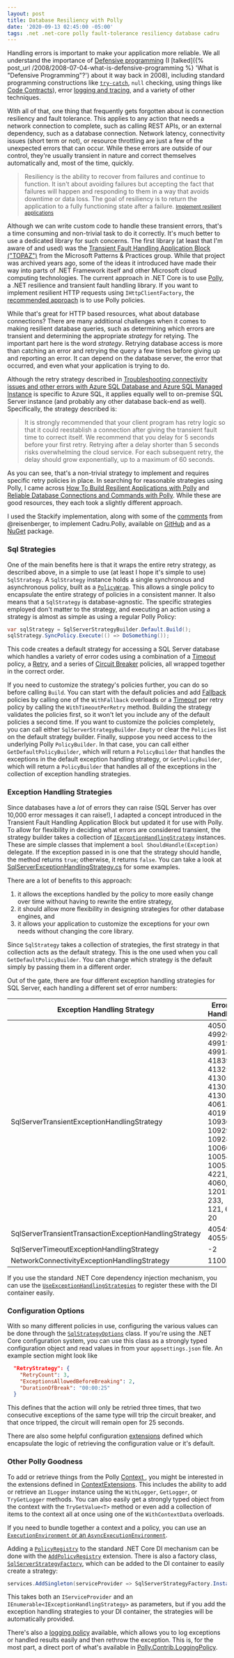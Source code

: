 ```yaml
---
layout: post
title: Database Resiliency with Polly
date: '2020-09-13 02:45:00 -05:00'
tags: .net .net-core polly fault-tolerance resiliency database cadru
---
```


Handling errors is important to make your application more reliable. We all understand the importance of [Defensive programming](http://en.wikipedia.org/wiki/Defensive_programming) (I [talked]({% post_url /2008/2008-07-04-what-is-defensive-programming %} 'What is "Defensive Programming"?')  about it way back in 2008), including standard programming constructions like [`try-catch`](https://docs.microsoft.com/en-us/dotnet/csharp/language-reference/keywords/try-catch), `null` checking, using things like [Code Contracts](https://docs.microsoft.com/en-us/dotnet/framework/debug-trace-profile/code-contracts)), error [logging and tracing](https://docs.microsoft.com/en-us/dotnet/core/diagnostics/logging-tracing), and a variety of other techniques. 

With all of that, one thing that frequently gets forgotten about is connection resiliency and fault tolerance. This applies to any action that needs a network connection to complete, such as calling REST APIs, or an external dependency, such as a database connection. Network latency, connectivity issues (short term or not), or resource throttling are just a few of the unexpected errors that can occur. While these errors are outside of our control, they're usually transient in nature and correct themselves automatically and, most of the time, quickly. 

> Resiliency is the ability to recover from failures and continue to function. It isn't about avoiding failures but accepting the fact that failures will happen and responding to them in a way that avoids downtime or data loss. The goal of resiliency is to return the application to a fully functioning state after a failure. <small>[Implement resilient applications](https://docs.microsoft.com/en-us/dotnet/architecture/microservices/implement-resilient-applications/)</small>

Although we can write custom code to handle these transient errors, that's a time consuming and non-trivial task to do it correctly. It's much better to use a dedicated library for such concerns. The first library (at least that I'm aware of and used) was the [Transient Fault Handling Application Block ("TOPAZ")](https://github.com/microsoftarchive/transient-fault-handling-application-block) from the Microsoft Patterns &amp; Practices group. While that project was archived years ago, some of the ideas it introduced have made their way into parts of .NET Framework itself and other Microsoft cloud computing technologies. The current approach in .NET Core is to use [Polly](https://github.com/App-vNext/Polly), a .NET resilience and transient fault handling library. If you want to implement resilient HTTP requests using `IHttpClientFactory`, the [recommended approach](https://docs.microsoft.com/en-us/dotnet/architecture/microservices/implement-resilient-applications/implement-http-call-retries-exponential-backoff-polly) is to use Polly policies.

While that's great for HTTP based resources, what about database connections? There are many additional challenges when it comes to making resilient database queries, such as determining which errors are transient and determining the appropriate *strategy* for retying. The important part here is the word *strategy*. Retrying database access is more than catching an error and retrying the query a few times before giving up and reporting an error. It can depend on the database server, the error that occurred, and even what your application is trying to do.

Although the retry strategy described in [Troubleshooting connectivity issues and other errors with Azure SQL Database and Azure SQL Managed Instance](https://docs.microsoft.com/en-us/azure/azure-sql/database/troubleshoot-common-errors-issues) is specific to Azure SQL, it applies equally well to on-premise SQL Server instance (and probably any other database back-end as well). Specifically, the strategy described is:

> It is strongly recommended that your client program has retry logic so that it could reestablish a connection after giving the transient fault time to correct itself. We recommend that you delay for 5 seconds before your first retry. Retrying after a delay shorter than 5 seconds risks overwhelming the cloud service. For each subsequent retry, the delay should grow exponentially, up to a maximum of 60 seconds.

As you can see, that's a non-trivial strategy to implement and requires specific retry policies in place. In searching for reasonable strategies using Polly, I came across [How To Build Resilient Applications with Polly](https://stackify.com/resilient-applications-polly/) and [Reliable Database Connections and Commands with Polly](https://sergeyakopov.com/reliable-database-connections-and-commands-with-polly/). While these are good resources, they each took a slightly different approach.

I used the Stackify implementation, along with some of the [comments](https://github.com/vany0114/resilience-strategy-with-polly/issues/1#issuecomment-483856082) from @reisenberger, to implement Cadru.Polly, available on [GitHub](https://github.com/scottdorman/cadru/tree/master/src/Cadru.Polly) and as a [NuGet](https://www.nuget.org/packages/Cadru.Polly/) package.

### Sql Strategies
One of the main benefits here is that it wraps the entire retry strategy, as described above, in a simple to use (at least I hope it's simple to use) `SqlStrategy`. A `SqlStrategy` instance holds a single synchronous and asynchronous policy, built as a [`PolicyWrap`](https://github.com/App-vNext/Polly/wiki/PolicyWrap). This allows a single policy to encapsulate the entire strategy of policies in a consistent manner. It also means that a `SqlStrategy` is database-agnostic. The specific strategies employed don't matter to the strategy, and executing an action using a strategy is almost as simple as using a regular Polly Policy:

```csharp
var sqlStrategy = SqlServerStrategyBuilder.Default.Build();
sqlStrategy.SyncPolicy.Execute(() => DoSomething());
```
This code creates a default strategy for accessing a SQL Server database which handles a variety of error codes using a combination of a [Timeout](https://github.com/App-vNext/Polly/wiki/Timeout) policy, a [Retry](https://github.com/App-vNext/Polly/wiki/Retry), and a series of [Circuit Breaker](https://github.com/App-vNext/Polly/wiki/Circuit-Breaker) policies, all wrapped together in the correct order.

If you need to customize the strategy's policies further, you can do so before calling `Build`. You can start with the default policies and add [Fallback](https://github.com/App-vNext/Polly/wiki/Fallback) policies by calling one of the `WithFallback` overloads or a [Timeout](https://github.com/App-vNext/Polly/wiki/Timeout) per retry policy by calling the `WithTimeoutPerRetry` method. Building the strategy validates the policies first, so it won't let you include any of the default policies a second time. If you want to customize the policies completely, you can call either `SqlServerStrategyBuilder.Empty` or clear the `Policies` list on the default strategy builder. Finally, suppose you need access to the underlying Polly `PolicyBuilder`. In that case, you can call either `GetDefaultPolicyBuilder`, which will return a `PolicyBuilder` that handles the exceptions in the default exception handling strategy, or `GetPolicyBuilder`, which will return a `PolicyBuilder` that handles all of the exceptions in the collection of exception handling strategies.

### Exception Handling Strategies
Since databases have a *lot* of errors they can raise (SQL Server has over 10,000 error messages it can raise!), I adapted a concept introduced in the Transient Fault Handling Application Block but updated it for use with Polly. To allow for flexibility in deciding what errors are considered transient, the strategy builder takes a collection of [`IExceptionHandlingStrategy`](https://github.com/scottdorman/cadru/blob/master/src/Cadru.Polly/IExceptionHandlingStrategy.cs) instances. These are simple classes that implement a `bool ShouldHandle(Exception)` delegate. If the exception passed in is one that the strategy should handle, the method returns `true`; otherwise, it returns `false`. You can take a look at [SqlServerExceptionHandlingStrategy.cs](https://github.com/scottdorman/cadru/blob/master/src/Cadru.Polly/Data/SqlServer/SqlServerExceptionHandlingStrategy.cs) for some examples.

There are a lot of benefits to this approach:
1. it allows the exceptions handled by the policy to more easily change over time without having to rewrite the entire strategy,
2. it should allow more flexibility in designing strategies for other database engines, and
3. it allows your application to customize the exceptions for your own needs without changing the core library.

Since `SqlStrategy` takes a collection of strategies, the first strategy in that collection acts as the default strategy. This is the one used when you call `GetDefaultPolicyBuilder`. You can change which strategy is the default simply by passing them in a different order.

Out of the gate, there are four different exception handling strategies for SQL Server, each handling a different set of error numbers:

| Exception Handling Strategy | Errors Handled |
|-|-|
| SqlServerTransientExceptionHandlingStrategy | 40501, 49920, 49919, 49918, 41839, 41325, 41305, 41302, 41301, 40613, 40197, 10936, 10929, 10928, 10060, 10054, 10053, 4221, 4060, 12015, 233, 121, 64, 20 |
| SqlServerTransientTransactionExceptionHandlingStrategy | 40549, 40550 |
| SqlServerTimeoutExceptionHandlingStrategy | -2 |
| NetworkConnectivityExceptionHandlingStrategy | 11001 |

If you use the standard .NET Core dependency injection mechanism, you can use the [`UseExceptionHandlingStrategies`](https://github.com/scottdorman/cadru/blob/f6c6f93141759acb7043376adfc9e58c7f494833/src/Cadru.Polly/Data/SqlServer/ServiceCollectionExtensions.cs#L41) to register these with the DI container easily.

### Configuration Options
With so many different policies in use, configuring the various values can be done through the [`SqlStrategyOptions`](https://github.com/scottdorman/cadru/blob/master/src/Cadru.Polly/Data/SqlStrategyOptions.cs) class. If you're using the .NET Core configuration system, you can use this class as a strongly typed configuration object and read values in from your `appsettings.json` file. An example section might look like

```json
  "RetryStrategy": {
    "RetryCount": 3,
    "ExceptionsAllowedBeforeBreaking": 2,
    "DurationOfBreak": "00:00:25"
  }
  ```
This defines that the action will only be retried three times, that two consecutive exceptions of the same type will trip the circuit breaker, and that once tripped, the circuit will remain open for 25 seconds.

There are also some helpful configuration [extensions](https://github.com/scottdorman/cadru/blob/master/src/Cadru.Polly/Data/SqlStrategyOptionsExtensions.cs) defined which encapsulate the logic of retrieving the configuration value or it's default. 

### Other Polly Goodness
To add or retrieve things from the Polly [Context ](https://github.com/App-vNext/Polly/wiki/Keys-And-Context-Data), you might be interested in the extensions defined in [ContextExtensions](https://github.com/scottdorman/cadru/blob/master/src/Cadru.Polly/ContextExtensions.cs). This includes the ability to add or retrieve an `ILogger` instance using the `WithLogger`, `GetLogger`, or `TryGetLogger` methods. You can also easily get a strongly typed object from the context with the `TryGetValue<T>` method or even add a collection of items to the context all at once using one of the `WithContextData` overloads.

If you need to bundle together a context and a policy, you can use an [`ExecutionEnvironment` or an `AsyncExecutionEnvironment`](https://github.com/scottdorman/cadru/blob/master/src/Cadru.Polly/ExecutionEnvironment.cs).

Adding a [`PolicyRegistry`](https://github.com/App-vNext/Polly/wiki/PolicyRegistry) to the standard .NET Core DI mechanism can be done with the [`AddPolicyRegistry`](https://github.com/scottdorman/cadru/blob/f6c6f93141759acb7043376adfc9e58c7f494833/src/Cadru.Polly/ServiceCollectionExtensions.cs#L47) extension. There is also a factory class, [`SqlServerStrategyFactory`](https://github.com/scottdorman/cadru/blob/master/src/Cadru.Polly/Data/SqlServer/SqlServerStrategyFactory.cs), which can be added to the DI container  to easily create a strategy:

```csharp
services.AddSingleton(serviceProvider => SqlServerStrategyFactory.Instance.Create(serviceProvider));
```

This takes both an `IServiceProvider` and an `IEnumerable<IExceptionHandlingStrategy>` as parameters, but if you add the exception handling strategies to your DI container, the strategies will be automatically provided.

There's also a [logging policy](https://github.com/scottdorman/cadru/tree/master/src/Cadru.Polly/Logging) available, which allows you to log exceptions or handled results easily and then rethrow the exception. This is, for the most part, a direct port of what's available in [Polly.Contrib.LoggingPolicy](https://github.com/Polly-Contrib/Polly.Contrib.LoggingPolicy).
